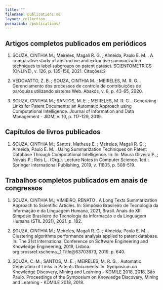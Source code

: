```yaml
---
title: ""
filename: publications.md
layout: collection
permalink: /publications/
--- 
```


## Artigos completos publicados em periódicos

1. SOUZA, CINTHIA M.; Meireles, Magali R. G. ; Almeida, Paulo E. M. . A comparative study of abstractive and extractive summarization techniques to label subgroups on patent dataset. SCIENTOMETRICS (ONLINE), v. 126, p. 135-156, 2021.
Citações:2

2. VEDOVATTO, Z. B. ; SOUZA, CINTHIA M. ; MEIRELES, M. R. G. . Gerenciamento dos processos de controle de contribuições de paróquias utilizando sistema Web. Abakós, v. 8, p. 43-65, 2020.

3. SOUZA, CINTHIA M.; SANTOS, M. E. ; MEIRELES, M. R. G. . Generating Links for Patent Documents: an Automatic Approach using Computational Intelligence. Journal of Information and Data Management - JIDM, v. 10, p. 117-129, 2019.

## Capítulos de livros publicados

1. SOUZA, CINTHIA M.; Santos, Matheus E. ; Meireles, Magali R. G. ; Almeida, Paulo E. M. . Using Summarization Techniques on Patent Database Through Computational Intelligence. In: In: Moura Oliveira P.,; Novais P.; Reis L.. (Org.). Lecture Notes in Computer Science. 1ed.: Springer International Publishing, 2019, v. 11805, p. 508-519.

## Trabalhos completos publicados em anais de congressos

1. SOUZA, CINTHIA M.; VIMIEIRO, RENATO . A Long Texts Summarization Approach to Scientific Articles. In: Simpósio Brasileiro de Tecnologia da Informação e da Linguagem Humana, 2021, Brasil. Anais do XIII Simpósio Brasileiro de Tecnologia da Informação e da Linguagem Humana (STIL 2021), 2021. p. 182.

2. SOUZA, CINTHIA M.; Meireles, Magali R. G. ; Almeida, Paulo E. M. . Clustering algorithms performance analysis applied to patent database. In: The 31st International Conference on Software Engineering and Knowledge Engineering, 2019, Lisboa. org.crossref.xschema._1.Title@63703673, 2019. p. 640.

3. SOUZA, C. M.; SANTOS, M. E. ; MEIRELES, M. R. G. . Automatic Generation of Links in Patents Documents. In: Symposium on Knowledge Discovery, Mining and Learning - KDMILE 2018, 2018, São Paulo. Proceedings of the Symposium on Knowledge Discovery, Mining and Learning - KDMILE 2018, 2018.
